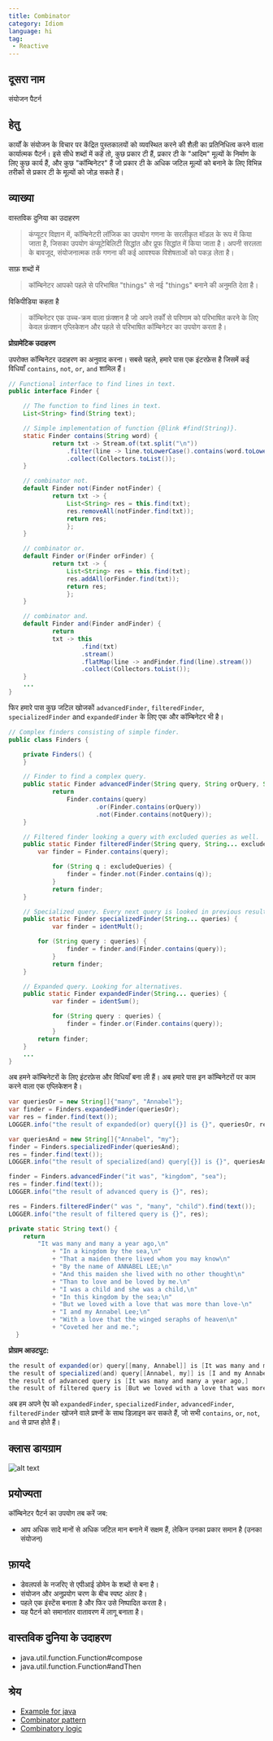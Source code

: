 ```yaml
---
title: Combinator
category: Idiom
language: hi
tag:
 - Reactive
---
```


## दूसरा नाम

संयोजन पैटर्न

## हेतु

कार्यों के संयोजन के विचार पर केंद्रित पुस्तकालयों को व्यवस्थित करने की शैली का प्रतिनिधित्व करने वाला कार्यात्मक पैटर्न।
इसे सीधे शब्दों में कहें तो, कुछ प्रकार टी हैं, प्रकार टी के "आदिम" मूल्यों के निर्माण के लिए कुछ कार्य हैं, और कुछ "कॉम्बिनेटर" हैं जो प्रकार टी के अधिक जटिल मूल्यों को बनाने के लिए विभिन्न तरीकों से प्रकार टी के मूल्यों को जोड़ सकते हैं।

## व्याख्या

वास्तविक दुनिया का उदाहरण

> कंप्यूटर विज्ञान में, कॉम्बिनेटरी लॉजिक का उपयोग गणना के सरलीकृत मॉडल के रूप में किया जाता है, जिसका उपयोग कंप्यूटेबिलिटी सिद्धांत और प्रूफ सिद्धांत में किया जाता है। अपनी सरलता के बावजूद, संयोजनात्मक तर्क गणना की कई आवश्यक विशेषताओं को पकड़ लेता है।
>

साफ़ शब्दों में

> कॉम्बिनेटर आपको पहले से परिभाषित "things" से नई "things" बनाने की अनुमति देता है।
>

विकिपीडिया कहता है

> कॉम्बिनेटर एक उच्च-क्रम वाला फ़ंक्शन है जो अपने तर्कों से परिणाम को परिभाषित करने के लिए केवल फ़ंक्शन एप्लिकेशन और पहले से परिभाषित कॉम्बिनेटर का उपयोग करता है।
>

**प्रोग्रामेटिक उदाहरण**

उपरोक्त कॉम्बिनेटर उदाहरण का अनुवाद करना। सबसे पहले, हमारे पास एक इंटरफ़ेस है जिसमें कई विधियाँ `contains`, `not`, `or`, `and` शामिल हैं।

```java
// Functional interface to find lines in text.
public interface Finder {

	// The function to find lines in text.
	List<String> find(String text);

	// Simple implementation of function {@link #find(String)}.
	static Finder contains(String word) {
    		return txt -> Stream.of(txt.split("\n"))
        		.filter(line -> line.toLowerCase().contains(word.toLowerCase()))
        		.collect(Collectors.toList());
  	}

	// combinator not.
	default Finder not(Finder notFinder) {
    		return txt -> {
      			List<String> res = this.find(txt);
      			res.removeAll(notFinder.find(txt));
      			return res;
    			};
  	}

	// combinator or.
	default Finder or(Finder orFinder) {
    		return txt -> {
      			List<String> res = this.find(txt);
      			res.addAll(orFinder.find(txt));
      			return res;
    			};
	}

	// combinator and.
	default Finder and(Finder andFinder) {
    		return
        	txt -> this
            		.find(txt)
            		.stream()
            		.flatMap(line -> andFinder.find(line).stream())
            		.collect(Collectors.toList());
  	}
	...
}
```

फिर हमारे पास कुछ जटिल खोजकों `advancedFinder`, `filteredFinder`, `specializedFinder` and `expandedFinder` के लिए एक और कॉम्बिनेटर भी है।

```java
// Complex finders consisting of simple finder.
public class Finders {

	private Finders() {
  	}

	// Finder to find a complex query.
	public static Finder advancedFinder(String query, String orQuery, String notQuery) {
    		return
        		Finder.contains(query)
            			.or(Finder.contains(orQuery))
            			.not(Finder.contains(notQuery));
	}

	// Filtered finder looking a query with excluded queries as well.
	public static Finder filteredFinder(String query, String... excludeQueries) {
		var finder = Finder.contains(query);

    		for (String q : excludeQueries) {
      			finder = finder.not(Finder.contains(q));
    		}
    		return finder;
	}

	// Specialized query. Every next query is looked in previous result.
	public static Finder specializedFinder(String... queries) {
    		var finder = identMult();

		for (String query : queries) {
      			finder = finder.and(Finder.contains(query));
    		}
    		return finder;
  	}

	// Expanded query. Looking for alternatives.
	public static Finder expandedFinder(String... queries) {
    		var finder = identSum();

    		for (String query : queries) {
      			finder = finder.or(Finder.contains(query));
    		}
   		return finder;
  	}
	...
}
```

अब हमने कॉम्बिनेटरों के लिए इंटरफ़ेस और विधियाँ बना ली हैं। अब हमारे पास इन कॉम्बिनेटरों पर काम करने वाला एक एप्लिकेशन है।

```java
var queriesOr = new String[]{"many", "Annabel"};
var finder = Finders.expandedFinder(queriesOr);
var res = finder.find(text());
LOGGER.info("the result of expanded(or) query[{}] is {}", queriesOr, res);

var queriesAnd = new String[]{"Annabel", "my"};
finder = Finders.specializedFinder(queriesAnd);
res = finder.find(text());
LOGGER.info("the result of specialized(and) query[{}] is {}", queriesAnd, res);

finder = Finders.advancedFinder("it was", "kingdom", "sea");
res = finder.find(text());
LOGGER.info("the result of advanced query is {}", res);

res = Finders.filteredFinder(" was ", "many", "child").find(text());
LOGGER.info("the result of filtered query is {}", res);

private static String text() {
    return
        "It was many and many a year ago,\n"
            + "In a kingdom by the sea,\n"
            + "That a maiden there lived whom you may know\n"
            + "By the name of ANNABEL LEE;\n"
            + "And this maiden she lived with no other thought\n"
            + "Than to love and be loved by me.\n"
            + "I was a child and she was a child,\n"
            + "In this kingdom by the sea;\n"
            + "But we loved with a love that was more than love-\n"
            + "I and my Annabel Lee;\n"
            + "With a love that the winged seraphs of heaven\n"
            + "Coveted her and me.";
  }
```

**प्रोग्राम आउटपुट:**

```java
the result of expanded(or) query[[many, Annabel]] is [It was many and many a year ago,, By the name of ANNABEL LEE;, I and my Annabel Lee;]
the result of specialized(and) query[[Annabel, my]] is [I and my Annabel Lee;]
the result of advanced query is [It was many and many a year ago,]
the result of filtered query is [But we loved with a love that was more than love-]
```

अब हम अपने ऐप को `expandedFinder`, `specializedFinder`, `advancedFinder`, `filteredFinder` खोजने वाले प्रश्नों के साथ डिज़ाइन कर सकते हैं, जो सभी `contains`, `or`, `not`, `and` से प्राप्त होते हैं।

## क्लास डायग्राम

![alt text](../../../combinator/etc/combinator.urm.png "Combinator class diagram")

## प्रयोज्यता

कॉम्बिनेटर पैटर्न का उपयोग तब करें जब:

- आप अधिक सादे मानों से अधिक जटिल मान बनाने में सक्षम हैं, लेकिन उनका प्रकार समान है (उनका संयोजन)

## फ़ायदे

- डेवलपर्स के नजरिए से एपीआई डोमेन के शब्दों से बना है।
- संयोजन और अनुप्रयोग चरण के बीच स्पष्ट अंतर है।
- पहले एक इंस्टेंस बनाता है और फिर उसे निष्पादित करता है।
- यह पैटर्न को समानांतर वातावरण में लागू बनाता है।

## वास्तविक दुनिया के उदाहरण

- java.util.function.Function#compose
- java.util.function.Function#andThen

## श्रेय

- [Example for java](https://gtrefs.github.io/code/combinator-pattern/)
- [Combinator pattern](https://wiki.haskell.org/Combinator_pattern)
- [Combinatory logic](https://wiki.haskell.org/Combinatory_logic)
